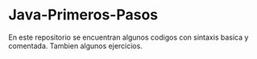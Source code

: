 # Java-Primeros-Pasos
En este repositorio se encuentran algunos codigos con sintaxis basica y comentada. Tambien algunos ejercicios.
